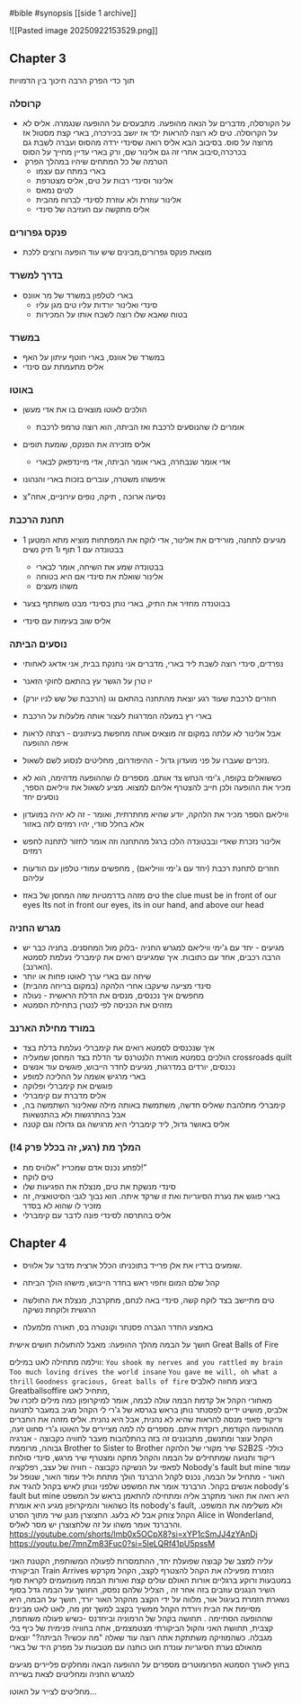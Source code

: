   #bible  #synopsis
[[side 1 archive]]

![[Pasted image 20250922153529.png]]

## Chapter 3 

תוך כדי הפרק הרבה חיכוך בין הדמויות
### קרוסלה 
- על הקורסלה, מדברים על הנאה מהופעה. מתבעסים על ההופעה שנגמרה. אליס לא על הקרוסלה. טים לא רוצה להראות ילד אז יושב בכירכרה, בארי קצת מסטול אז מרוצה על סוס. בסיבוב הבא אליס רואה שסינדי ירדה מהסוס ועברה לשבת גם בכרכרה,סיבוב אחרי זה גם אלינור שם, ורק בארי עדיין מחייך על הסוס
- ​ הטרמה של כל המתחים שיהיו במהלך הפרק
    - בארי במתח עם עצמו
    - אלינור וסינדי רבות על טים, אליס מצטרפת
    - לטים נמאס
    - אלינור עוזרת ולא עוזרת לסינדי לברוח מהבית
    - אליס מתקשה עם העזיבה של סינדי​	

### פנקס גפרורים
- מוצאת פנקס גפרורים,מבינים שיש עוד הופעה ורוצים ללכת
### בדרך למשרד
- בארי לטלפון במשרד של מר אוונס
    - סינדי ואלינור יורדות עליו טים מגן עליו
    - בטוח שאבא שלו רוצה לשבח אותו על המכירות
### במשרד
- במשרד של אוונס, בארי חוטף עיתון על האף 
- אליס מתעמתת עם סינדי
### באוטו
- הולכים לאוטו מוצאים בו את אדי מעשן
    - אומרים לו שהנוסעים לרכבת ואז הביתה, הוא רוצה טרמפ לרכבת

- אליס מזכירה את הפנקס, שומעת תופים
     - אדי אומר שנבחרה, בארי אומר הביתה, אדי מיינדפאק לבארי

- איפשהו משטרה, עוברים בזכות בארי והנהונו

- נסיעה ארוכה , תיקה, נופים עירוניים, אחה"צ

### תחנת הרכבת
- מגיעים לתחנה, מורידים את אלינור, אדי לוקח את המפתחות מוציא מתא המטען 1 בבטונדה עם 1 תוף ו1 תיק נשים
    - בבטונדה שמע את השיחה, אומר לבארי 
    - אלינור שואלת את סינדי אם היא בטוחה
    - משהו מעצים

- בבוטנדה מחזיר את התיק, בארי נותן בסינדי מבט משתתף בצער
- אליס שוב בעימות עם סינדי

### נוסעים הביתה
- נפרדים, סינדי רוצה לשבת ליד בארי, מדברים אני נחנקת בבית, אני אדאג לאחותי

- יו טרן על הגשר עץ בהתאם לחוקי הזאנר

- חוזרים לרכבת שעוד רגע יוצאת מהתחנה בהתאם וגו (הרכבת של שש לניו יורק) 

- בארי רץ במעלה המדרגות לעצור אותה מלעלות על הרכבת
- אבל אלינור לא עלתה במקום זה מוצאים אותה מחפשת בעיתונים - רצתה לראות איפה ההופעה

- נזכרים שעברו על פני מועדון גדול - ההיפודרום, מחליטים לנסוע לשם לשאול. 

- כששואלים בקופה, ג'ימי הנחש צד אותם. מספרים לו שההופעה מדהימה, הוא לא מכיר את ההופעה ולכן חייב להצטרף אליהם למצוא. מציע לשאול את וויליאם הספר, נוסעים יחד
- וויליאם הספר מכיר את הלהקה, יודע שהיא מחתרתית, ואומר - זה לא יהיה במועדון אלא בחלל סודי, יהיו רמזים לזה באזור
- אלינור נזכרת שאדי ובבטונדה הלכו ברגל מהתחנה וזה אומר לחזור לתחנה לחפש רמזים
- חוזרים לתחנת רכבת (יחד עם ג'ימי ווויליאם) , מחפשים עמודי טלפון עם הודעות עליהם
- טים מזהה בדרמטיות שזה המחסן של באזז 
  the clue must be in front of our eyes
  Its not in front our eyes, its in our hand, and above our head
### מגרש החניה
- מגיעים - יחד עם ג'ימי וויליאם למגרש החניה -בלוק  מול המחסנים. בחניה כבר יש הרבה רכבים, אחד עם כתובות. איך שמגיעים רואים את קימברלי נעלמת לסמטא (הארנב).
- שיחה עם בארי ערך לאוטו פחות או יותר
- סינדי מציעה שיעקבו אחרי הלהקה (במקום בריחה מהבית)
- מחפשים איך נכנסים, מנסים את הדלת הראשית - נעולה
- מזהים את הכניסה לפי לנטרן בתחילת הסמטא
### במורד מחילת הארנב
- איך שנכנסים לסמטא רואים את קימברלי נעלמת בדלת בצד
- הולכים בסמטא מוארת הלנטרנס עד הדלת בצד המחסן שמעליה crossroads quilt
- נכנסים, יורדים במדרגות, מגיעים לחדר הייבוש, פוגשים עוד אנשים
- בארי מרגיש אשמה על ההליכה למופע
- פוגשים את קימברלי ופלוקה
-  אליס מדברת עם קימברלי 
- קימברלי מתלהבת שאליס חדשה, משתמשת באותה מילה שאלינור השתמשה בה, אבל בהתרגשות ולא בהתנשאות
- אליס באושר גדול, ליד קימברלי היא מרגישה גם גדולה וגם קטנה
### המלך מת (רגע, זה בכלל פרק 4!)
-  לפתע נכנס אדם שמכריז "אלוויס מת!"
- טים לוקח 
- סינדי מנשקת את טים, מנצלת את הפגיעות שלו
- בארי פוגש את נערת הסיגריות ואת זו שרקד איתה. הוא נבוך לגבי הסיטואציה, זה מזכיר לו שהוא לא בסדר
- אליס בהתרסה לסינדי פונה לדבר עם קימברלי

## Chapter 4 

- שומעים ברדיו את אלן פרייד בתוכניתו הכלל ארצית מדבר על אלוויס. 

- קהל שלם המום וחפוי ראש בחדר הייבוש, מישהו הולך הביתה

- טים מתיישב בצד לוקח קשה, סינדי באה לנחם, מתקרבת, מנצלת את החולשה הרגשית ולוקחת נשיקה

- באמצע החדר הגברה פסנתר וקונטרה בס, תאורה מלמעלה




חושך על הבמה
מהלך ההופעה:
מאבל להתעלות חושים אישית Great Balls of Fire

ווילמה מתחילה לאט במילים: 
		`You shook my nerves and you rattled my brain`
		`Too much loving drives the world insane`
		`You gave me will, oh what a thrill`
		`Goodness gracious, Great balls of fire`
ביצוע מחווה לאלביס Greatballsoffire מתחיל לאט,  
מאחורי הקהל אל קדמת הבמה 
עולה לבמה, אומר למיקרופון כמה מילים לזכרו של אלביס, מושיט ידיים לפסנתר
נותן בראש בגרסא של ג'רי לי 
הקהל מגיב במעבר לתנועה וריקוד
פאפי מנסה להראות שהיא לא נהנית, אבל היא נהנית.
אליס מזהה את החברים מההופעה הקודמת, רוקדת איתם. מספרים לה למה מציירים על האוטו 
ג'רי סחוט זעה, הקהל עוצר ומתנשם, מתבוננים זה בזה בהתלהבות
מעבר לחוויה כקבוצה - אנרגיה גבוהה, מרוממת Brother to Sister to Brother
שיר מקורי של הלהקה S2B2S -כולל ריקוד ותנועה שמתחילים על הבמה והקהל מחקה ומצטרף
שיר מרגש, סינדי סולחת לפאפי על הנשיקה
כקבוצה - חוויה של עצב, רפלקציה Nobody's fault but mine
עמוד האור - מתחיל על הבמה, נכנס לקהל
הרברנד הולך מתחת וליד עמוד האור, שנופל על אנשים בקהל. הרברנד אומר את המשפט שלפני ונותן לאיש בקהל להגיד את nobody's fault but mine
היא רואה את האור מתקרב אליה ומתחילה להתאמן בראש על המשפט
כשהאור והמיקרופון מגיע היא אומרת Its nobody's fault, ולא משלימה את המשפט. הקהל צוחק אבל לא בלעג. החצוצרן מנגן שיר מתוך הסרט Alice in Wonderland, והרברנד אומר משהו על זה שלחצוצרן יש מסר לאליס.
https://youtube.com/shorts/lmb0x5OCpX8?si=xYP1cSmJJ4zYAnDj
https://youtu.be/7mnZm83Fuc0?si=5leLQRf41pU5pssM


עליה למצב של קבוצה שפועלת יחד, ההתמסרות לפעולה המשותפת, הקטנת האני הביקורתי Train Arrives
הזמרת מפעילה את הקהל להצטרף לקצב, הקהל מקרקש במטבעות ורוקע ברגליים
אורות האולם עולים קצת ואורות הבמה מעומעמים 
לקראת סוף השיר הנגנים עוזבים בזה אחר זה , הצליל שלהם נפסק, החושך על הבמה גדל
בסוף נשארת הזמרת בעיגול אור, מלווה על ידי הקצב מהקהל
האור יורד, חושך על הבמה, היא מסיימת את הבית ויורדת
הקהל ממשיך בקצב למשך זמן מה, לאט לאט מבינים שההופעה הסתיימה
. תחושה בקהל של הרמוניה וביחדנס -כשיש פעולה משותפת, קצבית, תחושת האני והקול הביקורתי מצטמצמים, אתה בחוויה פנימית של כיף בלי מגבלה. כשהמוזיקה משתתקת אתה רוצה עוד
שאלה "מה עכשיו? הביתה?" יוצאים מהאולם
נערת הסיגריות עונדת חוט כותנה עם מטבעות על מפרק היד של בארי

בחוץ לאורך הסמטא הפרומוטרים מספרים על ההופעה הבאה ומחלקים פליירים
מגיעים למגרש החניה ומחליטים לצאת בשיירה



מחליטים לצייר על האוטו… 





